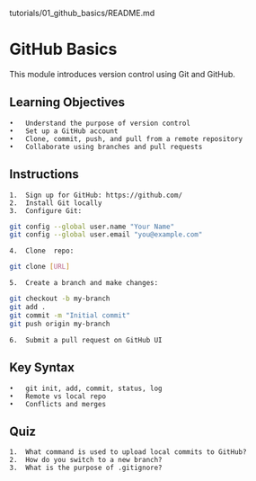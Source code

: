 tutorials/01_github_basics/README.md

# GitHub Basics

This module introduces version control using Git and GitHub.

## Learning Objectives
	•	Understand the purpose of version control
	•	Set up a GitHub account
	•	Clone, commit, push, and pull from a remote repository
	•	Collaborate using branches and pull requests

## Instructions
	1.	Sign up for GitHub: https://github.com/
	2.	Install Git locally
	3.	Configure Git:
```bash
git config --global user.name "Your Name"
git config --global user.email "you@example.com"
```

	4.	Clone  repo:
```bash
git clone [URL]
```
	5.	Create a branch and make changes:
```bash
git checkout -b my-branch
git add .
git commit -m "Initial commit"
git push origin my-branch
```

	6.	Submit a pull request on GitHub UI

## Key Syntax
	•	git init, add, commit, status, log
	•	Remote vs local repo
	•	Conflicts and merges


## Quiz
	1.	What command is used to upload local commits to GitHub?
	2.	How do you switch to a new branch?
	3.	What is the purpose of .gitignore?






